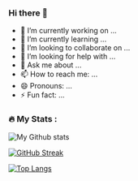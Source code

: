 ### Hi there 👋


- 🔭 I’m currently working on ...
- 🌱 I’m currently learning ...
- 👯 I’m looking to collaborate on ...
- 🤔 I’m looking for help with ...
- 💬 Ask me about ...
- 📫 How to reach me: ...
- 😄 Pronouns: ...
- ⚡ Fun fact: ...
### :fire: My Stats :

![My Github stats](https://github-readme-stats.vercel.app/api?username=jbend&show_icons=true&theme=rose_pine)

[![GitHub Streak](http://github-readme-streak-stats.herokuapp.com?user=jbend&theme=dark&background=000000)](https://git.io/streak-stats)

[![Top Langs](https://github-readme-stats.vercel.app/api/top-langs/?username=jbend&layout=compact&theme=vision-friendly-dark)](https://github.com/anuraghazra/github-readme-stats)
